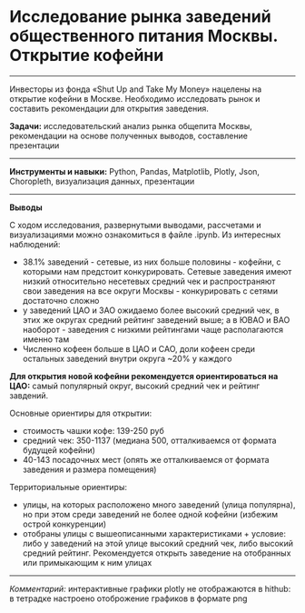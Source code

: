 # Исследование рынка заведений общественного питания Москвы. Открытие кофейни

---- 

Инвесторы из фонда «Shut Up and Take My Money» нацелены на открытие кофейни в Москве. Необходимо исследовать рынок и составить рекомендации для открытия заведения.

**Задачи:** исследовательский анализ рынка общепита Москвы, рекомендации на основе полученных выводов, составление презентации

----

**Инструменты и навыки:** Python, Pandas, Matplotlib, Plotly, Json, Choropleth, визуализация данных, презентации

----

**Выводы**

С ходом исследования, развернутыми выводами, рассчетами и визуализациями можно ознакомиться в файле .ipynb. Из интересных наблюдений:
* 38.1% заведений - сетевые, из них больше половины - кофейни, с которыми нам предстоит конкурировать. Сетевые заведения имеют низкий относительно несетевых средний чек и распространяют свои заведения на все округи Москвы - конкурировать с сетями достаточно сложно
* у заведений ЦАО и ЗАО ожидаемо более высокий средний чек, в этих же округах средний рейтинг заведений выше; а в ЮВАО и ВАО наоборот -  заведения с низкими рейтингами чаще располагаются именно там
* Численно кофеен больше в ЦАО и САО, доли кофеен среди остальных заведений внутри округа ~20% у каждого

**Для открытия новой кофейни рекомендуется ориентироваться на ЦАО:** самый популярный округ, высокий средний чек и рейтинг завдений. 

Основные ориентиры для открытии:
* стоимость чашки кофе: 139-250 руб
* средний чек: 350-1137 (медиана 500, отталкиваемся от формата будущей кофейни)
* 40-143 посадочных мест (опять же отталкиваемся от формата заведения и размера помещения)

Территориальные ориентиры:
* улицы, на которых расположено много заведений (улица популярна), но при этом среди заведений не более одной кофейни (избежим острой конкуренции)
* отобраны улицы с вышеописанными характеристиками + условие: либо у заведений на этой улице высокий средний чек, либо высокий средний рейтинг. Рекомендуется открыть заведение на отобранных или примыкающим к ним улицах


----

*Комментарий:* интерактивные графики plotly не отображаются в hithub: в тетрадке настроено отоброжение графиков в формате png 

